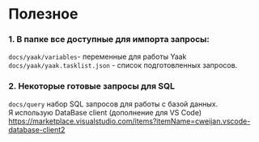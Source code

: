# Полезное

### 1. В папке все доступные для импорта запросы:<br>
`docs/yaak/variables`- переменные для работы Yaak <br>
`docs/yaak/yaak.tasklist.json` - список подготовленных запросов. <br>

### 2. Некоторые готовые запросы для SQL<br>
`docs/query` набор SQL запросов для работы с базой данных. <br>
Я использую DataBase client (дополнение для VS Code)<br>
https://marketplace.visualstudio.com/items?itemName=cweijan.vscode-database-client2
